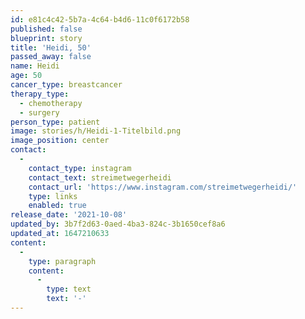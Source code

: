 ```yaml
---
id: e81c4c42-5b7a-4c64-b4d6-11c0f6172b58
published: false
blueprint: story
title: 'Heidi, 50'
passed_away: false
name: Heidi
age: 50
cancer_type: breastcancer
therapy_type:
  - chemotherapy
  - surgery
person_type: patient
image: stories/h/Heidi-1-Titelbild.png
image_position: center
contact:
  -
    contact_type: instagram
    contact_text: streimetwegerheidi
    contact_url: 'https://www.instagram.com/streimetwegerheidi/'
    type: links
    enabled: true
release_date: '2021-10-08'
updated_by: 3b7f2d63-0aed-4ba3-824c-3b1650cef8a6
updated_at: 1647210633
content:
  -
    type: paragraph
    content:
      -
        type: text
        text: '-'
---
```

